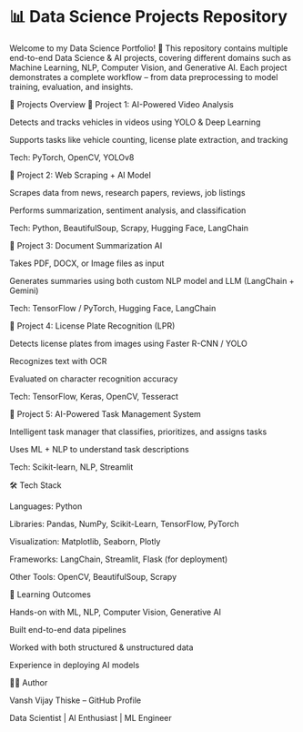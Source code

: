 # 📊 Data Science Projects Repository


Welcome to my Data Science Portfolio! 🚀
This repository contains multiple end-to-end Data Science & AI projects, covering different domains such as Machine Learning, NLP, Computer Vision, and Generative AI. Each project demonstrates a complete workflow – from data preprocessing to model training, evaluation, and insights.

🚀 Projects Overview
🔹 Project 1: AI-Powered Video Analysis

Detects and tracks vehicles in videos using YOLO & Deep Learning

Supports tasks like vehicle counting, license plate extraction, and tracking

Tech: PyTorch, OpenCV, YOLOv8

🔹 Project 2: Web Scraping + AI Model

Scrapes data from news, research papers, reviews, job listings

Performs summarization, sentiment analysis, and classification

Tech: Python, BeautifulSoup, Scrapy, Hugging Face, LangChain

🔹 Project 3: Document Summarization AI

Takes PDF, DOCX, or Image files as input

Generates summaries using both custom NLP model and LLM (LangChain + Gemini)

Tech: TensorFlow / PyTorch, Hugging Face, LangChain

🔹 Project 4: License Plate Recognition (LPR)

Detects license plates from images using Faster R-CNN / YOLO

Recognizes text with OCR

Evaluated on character recognition accuracy

Tech: TensorFlow, Keras, OpenCV, Tesseract

🔹 Project 5: AI-Powered Task Management System

Intelligent task manager that classifies, prioritizes, and assigns tasks

Uses ML + NLP to understand task descriptions

Tech: Scikit-learn, NLP, Streamlit

🛠️ Tech Stack

Languages: Python

Libraries: Pandas, NumPy, Scikit-Learn, TensorFlow, PyTorch

Visualization: Matplotlib, Seaborn, Plotly

Frameworks: LangChain, Streamlit, Flask (for deployment)

Other Tools: OpenCV, BeautifulSoup, Scrapy

📘 Learning Outcomes

Hands-on with ML, NLP, Computer Vision, Generative AI

Built end-to-end data pipelines

Worked with both structured & unstructured data

Experience in deploying AI models

👨‍💻 Author

Vansh Vijay Thiske – GitHub Profile

Data Scientist | AI Enthusiast | ML Engineer
